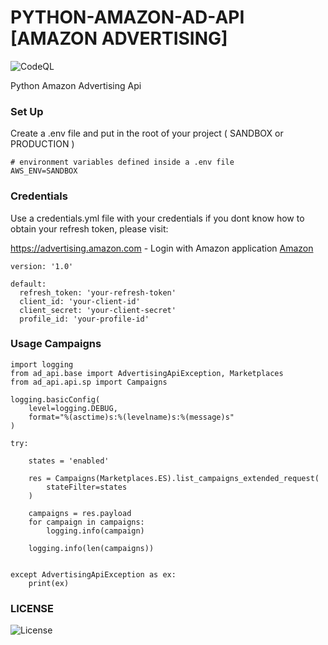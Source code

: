 # PYTHON-AMAZON-AD-API [AMAZON ADVERTISING]

![CodeQL](https://img.shields.io/badge/coverage-15%25-yellow)

Python Amazon Advertising Api

### Set Up

Create a .env file and put in the root of your project ( SANDBOX or PRODUCTION )
```
# environment variables defined inside a .env file
AWS_ENV=SANDBOX
```

### Credentials
Use a credentials.yml file with your credentials if you dont know how to obtain your refresh token, please visit:

https://advertising.amazon.com - Login with Amazon application
[Amazon](https://advertising.amazon.com/API/docs/en-us/setting-up/step-1-create-lwa-app)

```
version: '1.0'

default:
  refresh_token: 'your-refresh-token'
  client_id: 'your-client-id'
  client_secret: 'your-client-secret'
  profile_id: 'your-profile-id'

```

### Usage Campaigns

```
import logging
from ad_api.base import AdvertisingApiException, Marketplaces
from ad_api.api.sp import Campaigns

logging.basicConfig(
    level=logging.DEBUG,
    format="%(asctime)s:%(levelname)s:%(message)s"
)

try:

    states = 'enabled'

    res = Campaigns(Marketplaces.ES).list_campaigns_extended_request(
        stateFilter=states
    )

    campaigns = res.payload
    for campaign in campaigns:
        logging.info(campaign)

    logging.info(len(campaigns))


except AdvertisingApiException as ex:
    print(ex)

```

### LICENSE

![License](https://img.shields.io/badge/license-MIT-green)
